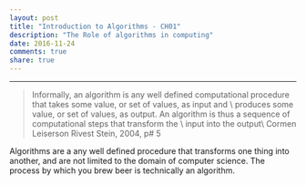 ```yaml
---
layout: post
title: "Introduction to Algorithms - CH01"
description: "The Role of algorithms in computing"
date: 2016-11-24
comments: true
share: true
---
```


---
>Informally, an algorithm is any well defined computational procedure that takes some value, or set of values, as input and \\
  produces some value, or set of values, as output. An algorithm is thus a sequence of computational steps that transform the \\
  input into the output\\
  Cormen Leiserson Rivest Stein, 2004, p# 5

Algorithms are a any well defined procedure that transforms one thing into another, and are not limited to the domain of computer science.
The process by which you brew beer is technically an algorithm.



